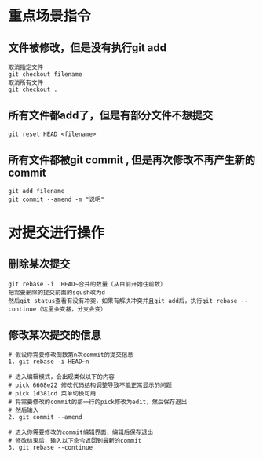 # 重点场景指令

## 文件被修改，但是没有执行git add
```
取消指定文件
git checkout filename 
取消所有文件
git checkout .
```

## 所有文件都add了，但是有部分文件不想提交
```
git reset HEAD <filename>
```

## 所有文件都被git commit , 但是再次修改不再产生新的commit
```
git add filename
git commit --amend -m "说明"
```

# 对提交进行操作

## 删除某次提交
```
git rebase -i  HEAD~合并的数量（从目前开始往前数）
把需要删除的提交前面的sqush改为d
然后git status查看有没有冲突，如果有解决冲突并且git add后，执行git rebase --continue（这里会变基，分支会变）
```

## 修改某次提交的信息
```
# 假设你需要修改倒数第n次commit的提交信息
1. git rebase -i HEAD~n

# 进入编辑模式，会出现类似以下的内容
# pick 6608e22 修改代码结构调整导致不能正常显示的问题
# pick 1d381cd 菜单切换可用
# 将需要修改的commit的那一行的pick修改为edit，然后保存退出
# 然后输入
2. git commit --amend

# 进入你需要修改的commit编辑界面，编辑后保存退出
# 修改结束后，输入以下命令返回到最新的commit
3. git rebase --continue

```
